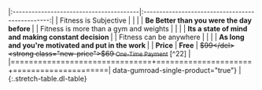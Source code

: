 

|:----------------------------------------|:------------------------------------------------:|
| Fitness is Subjective                   |                                                  |
|                                         | <strong class="new-price">Be Better than you were the day before </strong>|
| Fitness is more than a gym and weights  |                                                  |
|                                         | <strong class="new-price">Its a state of mind and making constant decision </strong>|
| Fitness can be anywhere                 |                                                  |
|                                         | <strong class="new-price">As long and you're motivated and put in the work </strong> |
| __Price__                     | __Free__            | <span class="price"><del>$99</del> <strong class="new-price">$69</strong> <small>One-Time Payment</small></span> [^22] |
|===============================+=====================+=====================|
data-gumroad-single-product="true"} |
{:.stretch-table.dl-table}

<script type="module">
  document.querySelectorAll('a[href="#_search-input"]').forEach(el => {
    if (!el.dataset.done) {
      el.addEventListener('click', () => document.getElementById('_search-input').focus());
      el.dataset.done = '';
    }
  });

  document.querySelectorAll('.ppi').forEach(async el => {
    if (!el.dataset.done) {
      const { name, emoji, code, discount } = await window._ppiData;
      if (!code) return;
      el.querySelectorAll('.name').forEach(el => { el.innerText = name });
      el.querySelectorAll('.emoji').forEach(el => { el.innerText = emoji; el.title = name });
      el.querySelectorAll('.code').forEach(el => { el.innerText = code.toUpperCase() });
      el.querySelectorAll('.discount').forEach(el => { el.innerText = `${discount * 100}%` });
      el.dataset.done = '';
    }
  });

  document.querySelectorAll('.price').forEach(async el => {
    if (!el.dataset.done) {
      const { name, emoji, code, discount } = await window._ppiData;
      if (!code) return;
      el.querySelectorAll('.name').forEach(el => { el.innerText = name });
      el.querySelectorAll('.emoji').forEach(el => { el.innerText = emoji; el.title = name });
      el.querySelectorAll('.code').forEach(el => { el.innerText = code.toUpperCase() });
      el.querySelectorAll('.new-price').forEach(el => { el.innerText = `$${99 - discount * 100}` });
      el.dataset.done = '';
    }
  });
</script>
